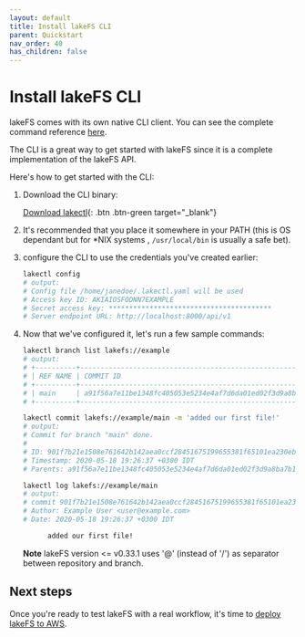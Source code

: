 ```yaml
---
layout: default
title: Install lakeFS CLI
parent: Quickstart
nav_order: 40
has_children: false
---
```


# Install lakeFS CLI

lakeFS comes with its own native CLI client. You can see the complete command reference [here](../reference/commands.md).

The CLI is a great way to get started with lakeFS since it is a complete implementation of the lakeFS API.

Here's how to get started with the CLI:

1. Download the CLI binary:

   [Download lakectl](../index.md#downloads){: .btn .btn-green target="\_blank"}

2. It's recommended that you place it somewhere in your PATH \(this is OS dependant but for \*NIX systems , `/usr/local/bin` is usually a safe bet\).
3. configure the CLI to use the credentials you've created earlier:

   ```bash
   lakectl config
   # output:
   # Config file /home/janedoe/.lakectl.yaml will be used
   # Access key ID: AKIAIOSFODNN7EXAMPLE
   # Secret access key: ****************************************
   # Server endpoint URL: http://localhost:8000/api/v1
   ```

4. Now that we've configured it, let's run a few sample commands:

   ```bash
   lakectl branch list lakefs://example
   # output:
   # +----------+------------------------------------------------------------------+
   # | REF NAME | COMMIT ID                                                        |
   # +----------+------------------------------------------------------------------+
   # | main     | a91f56a7e11be1348fc405053e5234e4af7d6da01ed02f3d9a8ba7b1f71499c8 |
   # +----------+------------------------------------------------------------------+

   lakectl commit lakefs://example/main -m 'added our first file!'
   # output:
   # Commit for branch "main" done.
   # 
   # ID: 901f7b21e1508e761642b142aea0ccf28451675199655381f65101ea230ebb87
   # Timestamp: 2020-05-18 19:26:37 +0300 IDT
   # Parents: a91f56a7e11be1348fc405053e5234e4af7d6da01ed02f3d9a8ba7b1f71499c8

   lakectl log lakefs://example/main
   # output:  
   # commit 901f7b21e1508e761642b142aea0ccf28451675199655381f65101ea230ebb87
   # Author: Example User <user@example.com>
   # Date: 2020-05-18 19:26:37 +0300 IDT

         added our first file!
   ```

   **Note** lakeFS version &lt;= v0.33.1 uses '@' \(instead of '/'\) as separator between repository and branch.

## Next steps

Once you're ready to test lakeFS with a real workflow, it's time to [deploy lakeFS to AWS](../deploy/index.md).

